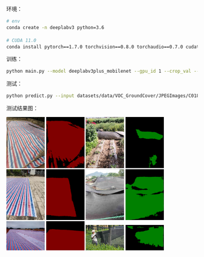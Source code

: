 环境：
```bash
# env
conda create -n deeplabv3 python=3.6

# CUDA 11.0
conda install pytorch==1.7.0 torchvision==0.8.0 torchaudio==0.7.0 cudatoolkit=11.0 -c pytorch
```

训练：
```bash
python main.py --model deeplabv3plus_mobilenet --gpu_id 1 --crop_val --lr 0.01 --crop_size 513 --batch_size 16 --output_stride 16
```

测试：
```bash
python predict.py --input datasets/data/VOC_GroundCover/JPEGImages/C018.jpg  --dataset voc_gc --model deeplabv3plus_mobilenet --ckpt checkpoints/best_deeplabv3plus_mobilenet_voc_gc_os16.pth --save_val_results_to test_results
```

测试结果图：
<div>
<img src="./samples/A021.jpg"  width="20%">
<img src="./samples/A021.png"  width="20%">
<img src="./samples/C018.jpg"  width="20%">
<img src="./samples/C018.png"  width="20%">
</div>

<div>
<img src="./samples/A061.jpg"  width="20%">
<img src="./samples/A061.png"  width="20%">
<img src="./samples/C033.jpg"  width="20%">
<img src="./samples/C033.png"  width="20%">
</div>

<div>
<img src="./samples/A083.jpg"  width="20%">
<img src="./samples/A083.png"  width="20%">
<img src="./samples/C166.jpg"  width="20%">
<img src="./samples/C166.png"  width="20%">
</div>